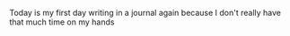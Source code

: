 Today is my first day writing in a journal again because I don't really have that much time on my hands